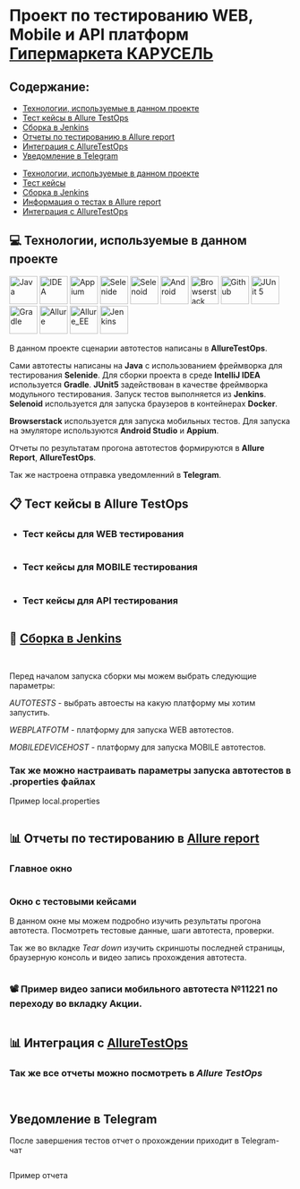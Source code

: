 # Проект по тестированию WEB, Mobile и API платформ [Гипермаркета КАРУСЕЛЬ](https://karusel.ru/)

## Содержание:

- <a href="#computer-технологии-используемые-в-данном-проекте">Технологии, используемые в данном проекте</a>
- <a href="#clipboard-тест-кейсы-в-Allure-TestOps">Тест кейсы в Allure TestOps</a>
- <a href="#robot-сборка-в-Jenkins">Сборка в Jenkins</a>
- <a href="#bar_chart-отчеты-по-тестированию-в-Allure-report">Отчеты по тестированию в Allure report</a>
- <a href="#bar_chart-интеграция-с-AllureTestOps">Интеграция с AllureTestOps</a>
- <a href="#уведомление-в-Telegram">Уведомление в Telegram</a>

* [Технологии, используемые в данном проекте](https://github.com/SvetlanaVaskevich/qa_guru_diplom#%D1%82%D0%B5%D1%85%D0%BD%D0%BE%D0%BB%D0%BE%D0%B3%D0%B8%D0%B8-%D0%B8%D1%81%D0%BF%D0%BE%D0%BB%D1%8C%D0%B7%D1%83%D0%B5%D0%BC%D1%8B%D0%B5-%D0%B2-%D0%B4%D0%B0%D0%BD%D0%BD%D0%BE%D0%BC-%D0%BF%D1%80%D0%BE%D0%B5%D0%BA%D1%82%D0%B5)
* [Тест кейсы](https://github.com/SvetlanaVaskevich/qa_guru_diplom#%D1%82%D0%B5%D1%81%D1%82-%D0%BA%D0%B5%D0%B9%D1%81%D1%8B)
* [Сборка в Jenkins](https://github.com/SvetlanaVaskevich/qa_guru_diplom#%D1%81%D0%B1%D0%BE%D1%80%D0%BA%D0%B0-%D0%B2-jenkins)
* [Информация о тестах в Allure report]()
* [Интеграция с AllureTestOps]()

## :computer: Технологии, используемые в данном проекте

[<img alt="Java" height="50" src="https://raw.githubusercontent.com/SvetlanaVaskevich/qa_guru_diplom/main/images/logo/Java.svg" width="50"/>](https://www.java.com/)
[<img alt="IDEA" height="50" src="https://raw.githubusercontent.com/SvetlanaVaskevich/qa_guru_diplom/main/images/logo/Idea.svg" width="50"/>](https://www.jetbrains.com/idea/)
[<img alt="Appium" height="50" src="https://raw.githubusercontent.com/SvetlanaVaskevich/qa_guru_diplom/main/images/logo/Appium.svg" width="50"/>](https://appium.io/)
[<img alt="Selenide" height="50" src="https://raw.githubusercontent.com/SvetlanaVaskevich/qa_guru_diplom/main/images/logo/Selenide.svg" width="50"/>](https://ru.selenide.org/)
[<img alt="Selenoid" height="50" src="https://raw.githubusercontent.com/SvetlanaVaskevich/qa_guru_diplom/main/images/logo/Selenoid.svg" width="50"/>](https://aerokube.com/selenoid/latest/)
[<img alt="Android" height="50" src="https://raw.githubusercontent.com/SvetlanaVaskevich/qa_guru_diplom/main/images/logo/Android.svg" width="50"/>](https://developer.android.com/studio)
[<img alt="Browserstack" height="50" src="https://raw.githubusercontent.com/SvetlanaVaskevich/qa_guru_diplom/main/images/logo/Browserstack.svg" width="50"/>](https://www.browserstack.com/)
[<img alt="Github" height="50" src="https://raw.githubusercontent.com/SvetlanaVaskevich/qa_guru_diplom/main/images/logo/GitHub.svg" width="50"/>](https://github.com/)
[<img alt="JUnit 5" height="50" src="https://raw.githubusercontent.com/SvetlanaVaskevich/qa_guru_diplom/main/images/logo/Junit5.svg" width="50"/>](https://junit.org/junit5/)
[<img alt="Gradle" height="50" src="https://raw.githubusercontent.com/SvetlanaVaskevich/qa_guru_diplom/main/images/logo/Gradle.svg" width="50"/>](https://gradle.org/)
[<img alt="Allure" height="50" src="https://raw.githubusercontent.com/SvetlanaVaskevich/qa_guru_diplom/main/images/logo/Allure.svg" width="50"/>](https://github.com/allure-framework/allure2)
[<img alt="Allure_EE" height="50" src="https://raw.githubusercontent.com/SvetlanaVaskevich/qa_guru_diplom/main/images/logo/Allure_EE.svg" width="50"/>](https://qameta.io/)
[<img alt="Jenkins" height="50" src="https://raw.githubusercontent.com/SvetlanaVaskevich/qa_guru_diplom/main/images/logo/Jenkins.svg" width="50"/>](https://www.jenkins.io/)

В данном проекте сценарии автотестов написаны в **AllureTestOps**.

Сами автотесты написаны на **Java** с использованием фреймворка для тестирования **Selenide**. Для сборки проекта в среде **IntelliJ IDEA** используется **Gradle**. **JUnit5** задействован в качестве фреймворка модульного тестирования. Запуск тестов выполняется из **Jenkins**. **Selenoid** используется для запуска браузеров в контейнерах **Docker**.

**Browserstack** используется для запуска мобильных тестов. Для запуска на эмуляторе используются **Android Studio** и **Appium**.

Отчеты по результатам прогона автотестов формируются в **Allure Report**, **AllureTestOps**.

Так же настроена отправка уведомленний в **Telegram**.

## :clipboard: Тест кейсы в Allure TestOps

- ### Тест кейсы для WEB тестирования
<p align="center">
<img title="" src="images/Allure TestOps/web testcase.png">
</p>

- ### Тест кейсы для MOBILE тестирования
<p align="center">
<img title="" src="images/Allure TestOps/mobile testcase.png">
</p>

- ### Тест кейсы для API тестирования
<p align="center">
<img title="" src="images/Allure TestOps/api testcase.png">
</p>

## :robot: [Сборка в Jenkins](https://jenkins.autotests.cloud/job/x5_karusel/)
<p align="center">
<img title="" src="images/Jenkins/jenkins 1.png">
</p>

<p align="center">
<img title="" src="images/Jenkins/jenkins param.png">
</p>

Перед началом запуска сборки мы можем выбрать следующие параметры:

_AUTOTESTS_ - выбрать автоесты на какую платформу мы хотим запустить.

_WEBPLATFOTM_ - платформу для запуска WEB автотестов.

_MOBILEDEVICEHOST_ - платформу для запуска MOBILE автотестов.

### Так же можно настраивать параметры запуска автотестов в .properties файлах
Пример local.properties
<p align="center">
<img title="" src="images/Jenkins/jenkins proper.png">
</p>

## :bar_chart: Отчеты по тестированию в [Allure report](https://jenkins.autotests.cloud/job/x5_karusel/21/allure/)

### Главное окно
<p align="center">
<img title="" src="images/Allure Report/head page.png">
</p>

### Окно с тестовыми кейсами
В данном окне мы можем подробно изучить результаты прогона автотеста. Посмотреть тестовые данные, шаги автотеста, проверки.

Так же во вкладке _Tear down_ изучить скриншоты последней страницы, браузерную консоль и видео запись прохождения автотеста.
<p align="center">
<img title="" src="images/Allure Report/test run report.png">
</p>

### :film_projector: Пример видео записи мобильного автотеста №11221 по переходу во вкладку Акции.
<p align="center">
<img title="" src="images/Allure Report/mobile video.gif">
</p>

## :bar_chart: Интеграция с [AllureTestOps](https://allure.autotests.cloud/launch/14525)
### Так же все отчеты можно посмотреть в *Allure TestOps*
<p align="center">
<img title="" src="images/Allure TestOps/report.png">
</p>
<p align="center">
<img title="" src="images/Allure TestOps/run.png">
</p>


## Уведомление в Telegram

После завершения тестов отчет о прохождении приходит в Telegram-чат
<p align="center">
<img title="" src="images/Telegram/QR Telegramm.png">
</p>

Пример отчета
<p align="center">
<img title="" src="images/Telegram/report.png">
</p>
